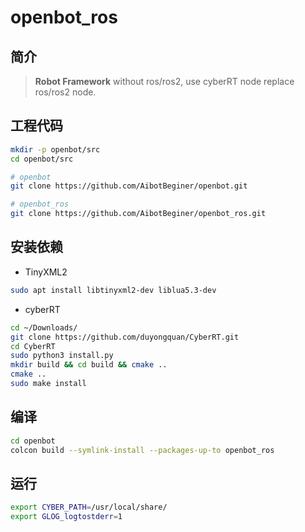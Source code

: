 # openbot_ros

## 简介

> **Robot Framework** without ros/ros2, use cyberRT node replace ros/ros2 node.



## 工程代码

```bash
mkdir -p openbot/src
cd openbot/src

# openbot
git clone https://github.com/AibotBeginer/openbot.git

# openbot_ros
git clone https://github.com/AibotBeginer/openbot_ros.git

```



## 安装依赖

* TinyXML2

```bash
sudo apt install libtinyxml2-dev liblua5.3-dev
```

* cyberRT

```bash
cd ~/Downloads/
git clone https://github.com/duyongquan/CyberRT.git
cd CyberRT
sudo python3 install.py 
mkdir build && cd build && cmake ..
cmake ..
sudo make install
```



##  编译

```bash
cd openbot
colcon build --symlink-install --packages-up-to openbot_ros
```



## 运行

```bash
export CYBER_PATH=/usr/local/share/
export GLOG_logtostderr=1

```









